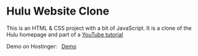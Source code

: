 # Hulu Website Clone

 This is an HTML & CSS project with a bit of JavaScript. It is a clone of the Hulu homepage and part of a [YouTube tutorial](https://www.youtube.com/watch?v=9OVLaEjY-Rc)

 Demo on Hostinger: &nbsp; [Demo](https://matrix-citizen.online/Hulu/)         

                        
